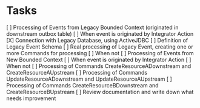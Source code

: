 # Tasks

[ ] Processing of Events from Legacy Bounded Context (originated in downstream outbox table)
    [ ] When event is originated by Integrator Action
        [X] Connection with Legacy Database, using ActiveJDBC
        [ ] Definition of Legacy Event Schema
        [ ] Real processing of Legacy Event, creating one or more Commands for processing
    [ ] When not
[ ] Processing of Events from New Bounded Context
    [ ] When event is originated by Integrator Action
    [ ] When not
[ ] Processing of Commands CreateResourceADownstream and CreateResourceAUpstream
[ ] Processing of Commands UpdateResourceADownstream and UpdateResourceAUpstream
[ ] Processing of Commands CreateResourceBDownstream and CreateResourceBUpstream
[ ] Review documentation and write down what needs improvement
